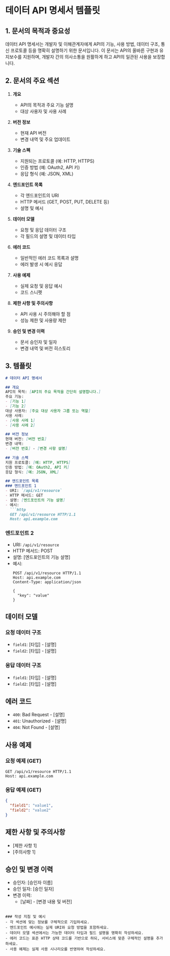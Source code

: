 # 데이터 API 명세서 템플릿

## 1. 문서의 목적과 중요성
데이터 API 명세서는 개발자 및 이해관계자에게 API의 기능, 사용 방법, 데이터 구조, 통신 프로토콜 등을 명확히 설명하기 위한 문서입니다. 이 문서는 API의 올바른 구현과 유지보수를 지원하며, 개발자 간의 의사소통을 원활하게 하고 API의 일관된 사용을 보장합니다.

## 2. 문서의 주요 섹션

1. **개요**
   - API의 목적과 주요 기능 설명
   - 대상 사용자 및 사용 사례

2. **버전 정보**
   - 현재 API 버전
   - 변경 내역 및 주요 업데이트

3. **기술 스펙**
   - 지원되는 프로토콜 (예: HTTP, HTTPS)
   - 인증 방법 (예: OAuth2, API 키)
   - 응답 형식 (예: JSON, XML)

4. **엔드포인트 목록**
   - 각 엔드포인트의 URI
   - HTTP 메서드 (GET, POST, PUT, DELETE 등)
   - 설명 및 예시

5. **데이터 모델**
   - 요청 및 응답 데이터 구조
   - 각 필드의 설명 및 데이터 타입

6. **에러 코드**
   - 일반적인 에러 코드 목록과 설명
   - 에러 발생 시 예시 응답

7. **사용 예제**
   - 실제 요청 및 응답 예시
   - 코드 스니펫

8. **제한 사항 및 주의사항**
   - API 사용 시 주의해야 할 점
   - 성능 제한 및 사용량 제한

9. **승인 및 변경 이력**
   - 문서 승인자 및 일자
   - 변경 내역 및 버전 히스토리

## 3. 템플릿

```markdown
# 데이터 API 명세서

## 개요
API의 목적: [API의 주요 목적을 간단히 설명합니다.]
주요 기능: 
- [기능 1]
- [기능 2]
대상 사용자: [주요 대상 사용자 그룹 또는 역할]
사용 사례: 
- [사용 사례 1]
- [사용 사례 2]

## 버전 정보
현재 버전: [버전 번호]
변경 내역:
- [버전 번호] - [변경 사항 설명]

## 기술 스펙
지원 프로토콜: [예: HTTP, HTTPS]
인증 방법: [예: OAuth2, API 키]
응답 형식: [예: JSON, XML]

## 엔드포인트 목록
### 엔드포인트 1
- URI: `/api/v1/resource`
- HTTP 메서드: GET
- 설명: [엔드포인트의 기능 설명]
- 예시:
  ```http
  GET /api/v1/resource HTTP/1.1
  Host: api.example.com
  ```

### 엔드포인트 2
- URI: `/api/v1/resource`
- HTTP 메서드: POST
- 설명: [엔드포인트의 기능 설명]
- 예시:
  ```http
  POST /api/v1/resource HTTP/1.1
  Host: api.example.com
  Content-Type: application/json

  {
    "key": "value"
  }
  ```

## 데이터 모델
### 요청 데이터 구조
- `field1`: [타입] - [설명]
- `field2`: [타입] - [설명]

### 응답 데이터 구조
- `field1`: [타입] - [설명]
- `field2`: [타입] - [설명]

## 에러 코드
- `400`: Bad Request - [설명]
- `401`: Unauthorized - [설명]
- `404`: Not Found - [설명]

## 사용 예제
### 요청 예제 (GET)
```http
GET /api/v1/resource HTTP/1.1
Host: api.example.com
```

### 응답 예제 (GET)
```json
{
  "field1": "value1",
  "field2": "value2"
}
```

## 제한 사항 및 주의사항
- [제한 사항 1]
- [주의사항 1]

## 승인 및 변경 이력
- 승인자: [승인자 이름]
- 승인 일자: [승인 일자]
- 변경 이력:
  - [날짜] - [변경 내용 및 버전]
```

### 작성 지침 및 예시
- 각 섹션에 맞는 정보를 구체적으로 기입하세요.
- 엔드포인트 예시에는 실제 URI와 요청 방법을 포함하세요.
- 데이터 모델 섹션에서는 가능한 데이터 타입과 필드 설명을 명확히 작성하세요.
- 에러 코드는 표준 HTTP 상태 코드를 기반으로 하되, 서비스에 맞춘 구체적인 설명을 추가하세요.
- 사용 예제는 실제 사용 시나리오를 반영하여 작성하세요.